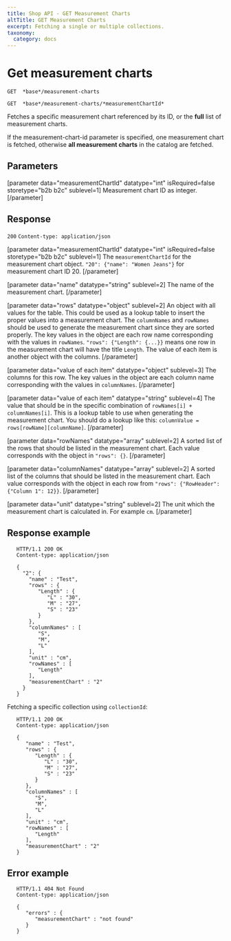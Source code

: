 ```yaml
---
title: Shop API - GET Measurement Charts
altTitle: GET Measurement Charts
excerpt: Fetching a single or multiple collections.
taxonomy:
  category: docs
---
```


# Get measurement charts

```text
GET  *base*/measurement-charts
```

```text
GET  *base*/measurement-charts/*measurementChartId*
```

<!--
```eval_rst
.. api-name:: Shop API
   :version: 1

.. endpoint::
   :method: GET
   :url: *base*/measurement-charts

.. endpoint::
   :method: GET
   :url: *base*/measurement-charts/*measurementChartId*

.. authentication::
   :api_key: true
```
-->

Fetches a specific measurement chart referenced by its ID, or the **full** list of measurement charts.

If the measurement-chart-id parameter is specified, one measurement chart is fetched, otherwise **all measurement charts** in the catalog are fetched.

## Parameters

[parameter data="measurementChartId" datatype="int" isRequired=false storetype="b2b b2c" sublevel=1]
Measurement chart ID as integer.
[/parameter]

<!--
```eval_rst
.. list-table::
   :widths: auto

   * - ``measurementChartId``

       .. type:: int
          :required: false

     - Measurement chart ID as integer.
```
-->

## Response
`200` `Content-type: application/json`

[parameter data="measurementChartId" datatype="int" isRequired=false storetype="b2b b2c" sublevel=1]
The ``measurementChartId`` for the measurement chart object.
``"20": {"name": "Women Jeans"}`` for measurement chart ID 20.
[/parameter]

[parameter data="name" datatype="string" sublevel=2]
The name of the measurement chart.
[/parameter]

[parameter data="rows" datatype="object" sublevel=2]
An object with all values for the table. This could be used as a lookup table to insert the proper values into a measurement chart. The ``columnNames`` and ``rowNames`` should be used to generate the measurement chart since they are sorted properly. The key values in the object are each row name corresponding with the values in ``rowNames``.
``"rows": {"Length": {...}}`` means one row in the measurement chart will have the title ``Length``. The value of each item is another object with the columns.
[/parameter]

[parameter data="value of each item" datatype="object" sublevel=3]
The columns for this row. The key values in the object are each column name corresponding with the values in ``columnNames``.
[/parameter]

[parameter data="value of each item" datatype="string" sublevel=4]
The value that should be in the specific combination of ``rowNames[i] + columnNames[i]``. This is a lookup table to use when generating the measurement chart.
You should do a lookup like this: ``columnValue = rows[rowName][columnName]``.
[/parameter]

[parameter data="rowNames" datatype="array" sublevel=2]
A sorted list of the rows that should be listed in the measurement chart. Each value corresponds with the object in ``"rows": {}``.
[/parameter]

[parameter data="columnNames" datatype="array" sublevel=2]
A sorted list of the columns that should be listed in the measurement chart. Each value corresponds with the object in each row from ``"rows": {"RowHeader": {"Column 1": 12}}``.
[/parameter]

[parameter data="unit" datatype="string" sublevel=2]
The unit which the measurement chart is calculated in. For example ``cm``.
[/parameter]

<!--
```eval_rst
.. list-table::
   :widths: auto

   * - object key

       .. type:: measurement chart object
          :required: true

     - The ``measurementChartId`` for the measurement chart object.

       ``"20": {"name": "Women Jeans"}`` for measurement chart ID 20.

       .. list-table::
          :widths: auto

          * - ``name``

              .. type:: string

            - The name of the measurement chart.

          * - ``rows``

              .. type:: object

            - An object with all values for the table. This could be used as a lookup table to insert the proper values into a measurement chart. The ``columnNames`` and ``rowNames`` should be used to generate the measurement chart since they are sorted properly. The key values in the object are each row name corresponding with the values in ``rowNames``.

              ``"rows": {"Length": {...}}`` means one row in the measurement chart will have the title ``Length``. The value of each item is another object with the columns.

              .. list-table::
                 :widths: auto

                 * - value of each item

                     .. type:: object

                   - The columns for this row. The key values in the object are each column name corresponding with the values in ``columnNames``.

                     .. list-table::
                        :widths: auto

                        * - value of each item

                            .. type:: string

                          - The value that should be in the specific combination of ``rowNames[i] + columnNames[i]``. This is a lookup table to use when generating the measurement chart.

                            You should do a lookup like this: ``columnValue = rows[rowName][columnName]``.

          * - ``rowNames``

              .. type:: array

            - A sorted list of the rows that should be listed in the measurement chart. Each value corresponds with the object in ``"rows": {}``.

          * - ``columnNames``

              .. type:: array

            - A sorted list of the columns that should be listed in the measurement chart. Each value corresponds with the object in each row from ``"rows": {"RowHeader": {"Column 1": 12}}``.

          * - ``unit``

              .. type:: string

            - The unit which the measurement chart is calculated in. For example ``cm``.
```
-->

## Response example

```http
   HTTP/1.1 200 OK
   Content-type: application/json

   {
     "2": {
       "name" : "Test",
       "rows" : {
          "Length" : {
             "L" : "30",
             "M" : "27",
             "S" : "23"
          }
       },
       "columnNames" : [
          "S",
          "M",
          "L"
       ],
       "unit" : "cm",
       "rowNames" : [
          "Length"
       ],
       "measurementChart" : "2"
     }
   }
```

<!--
```eval_rst
.. code-block:: http
   :linenos:

   HTTP/1.1 200 OK
   Content-type: application/json

   {
     "2": {
       "name" : "Test",
       "rows" : {
          "Length" : {
             "L" : "30",
             "M" : "27",
             "S" : "23"
          }
       },
       "columnNames" : [
          "S",
          "M",
          "L"
       ],
       "unit" : "cm",
       "rowNames" : [
          "Length"
       ],
       "measurementChart" : "2"
     }
   }
```
-->

Fetching a specific collection using `collectionId`:

```http
   HTTP/1.1 200 OK
   Content-type: application/json

   {
      "name" : "Test",
      "rows" : {
         "Length" : {
            "L" : "30",
            "M" : "27",
            "S" : "23"
         }
      },
      "columnNames" : [
         "S",
         "M",
         "L"
      ],
      "unit" : "cm",
      "rowNames" : [
         "Length"
      ],
      "measurementChart" : "2"
   }
```

<!--
```eval_rst
.. code-block:: http
   :linenos:

   HTTP/1.1 200 OK
   Content-type: application/json

   {
      "name" : "Test",
      "rows" : {
         "Length" : {
            "L" : "30",
            "M" : "27",
            "S" : "23"
         }
      },
      "columnNames" : [
         "S",
         "M",
         "L"
      ],
      "unit" : "cm",
      "rowNames" : [
         "Length"
      ],
      "measurementChart" : "2"
   }
```
-->

## Error example

```http
   HTTP/1.1 404 Not Found
   Content-type: application/json

   {
      "errors" : {
         "measurementChart" : "not found"
      }
   }
```

<!--
```eval_rst
.. code-block:: http
   :linenos:

   HTTP/1.1 404 Not Found
   Content-type: application/json

   {
      "errors" : {
         "measurementChart" : "not found"
      }
   }
```
-->
